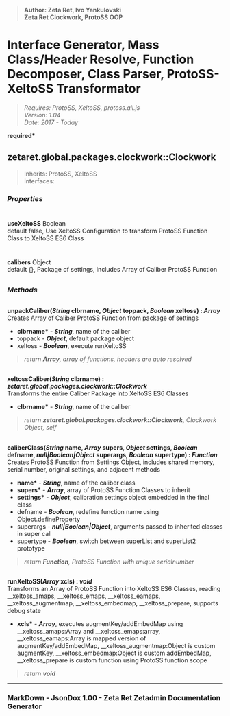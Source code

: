 > __Author: Zeta Ret, Ivo Yankulovski__  
> __Zeta Ret Clockwork, ProtoSS OOP__  
# Interface Generator, Mass Class/Header Resolve, Function Decomposer, Class Parser, ProtoSS-XeltoSS Transformator  
> *Requires: ProtoSS, XeltoSS, protoss.all.js*  
> *Version: 1.04*  
> *Date: 2017 - Today*  

__required*__

## zetaret.global.packages.clockwork::Clockwork  
> Inherits: ProtoSS, XeltoSS  
> Interfaces:   

### *Properties*  

#
__useXeltoSS__ Boolean  
default false, Use XeltoSS Configuration to transform ProtoSS Function Class to XeltoSS ES6 Class  

#
__calibers__ Object  
default {}, Package of settings, includes Array of Caliber ProtoSS Function  


##
### *Methods*  

##
__unpackCaliber(*String* clbrname, *Object* toppack, *Boolean* xeltoss) : *Array*__  
Creates Array of Caliber ProtoSS Function from package of settings  
- __clbrname*__ - __*String*__, name of the caliber  
- toppack - __*Object*__, default package object  
- xeltoss - __*Boolean*__, execute runXeltoSS  
> *return __Array__, array of functions, headers are auto resolved*  

##
__xeltossCaliber(*String* clbrname) : *zetaret.global.packages.clockwork::Clockwork*__  
Transforms the entire Caliber Package into XeltoSS ES6 Classes  
- __clbrname*__ - __*String*__, name of the caliber  
> *return __zetaret.global.packages.clockwork::Clockwork__, Clockwork Object, self*  

##
__caliberClass(*String* name, *Array* supers, *Object* settings, *Boolean* defname, *null|Boolean|Object* superargs, *Boolean* supertype) : *Function*__  
Creates ProtoSS Function from Settings Object, includes shared memory, serial number, original settings, and adjacent methods  
- __name*__ - __*String*__, name of the caliber class  
- __supers*__ - __*Array*__, array of ProtoSS Function Classes to inherit  
- __settings*__ - __*Object*__, calibration settings object embedded in the final class  
- defname - __*Boolean*__, redefine function name using Object.defineProperty  
- superargs - __*null|Boolean|Object*__, arguments passed to inherited classes in super call  
- supertype - __*Boolean*__, switch between superList and superList2 prototype  
> *return __Function__, ProtoSS Function with unique serialnumber*  

##
__runXeltoSS(*Array* xcls) : *void*__  
Transforms an Array of ProtoSS Function into XeltoSS ES6 Classes, reading __xeltoss_amaps, __xeltoss_emaps, __xeltoss_eamaps, __xeltoss_augmentmap, __xeltoss_embedmap, __xeltoss_prepare, supports debug state  
- __xcls*__ - __*Array*__, executes augmentKey/addEmbedMap using __xeltoss_amaps:Array and __xeltoss_emaps:array, __xeltoss_eamaps:Array is mapped version of augmentKey/addEmbedMap, __xeltoss_augmentmap:Object is custom augmentKey, __xeltoss_embedmap:Object is custom addEmbedMap, __xeltoss_prepare is custom function using ProtoSS function scope  
> *return __void__*  

---
### MarkDown - JsonDox 1.00 - Zeta Ret Zetadmin Documentation Generator
